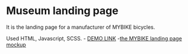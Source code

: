# Museum landing page
It is the landing page for a manufacturer of MYBIKE bicycles.

Used HTML, Javascript, SCSS.
    - [DEMO LINK](https://ulianachorna.github.io/landing_museum/)
    -[the MYBIKE landing page mockup](https://www.figma.com/file/Ic3SlZjkATYaS7uTifZAIk/BIKE?node-id=0%3A1)
